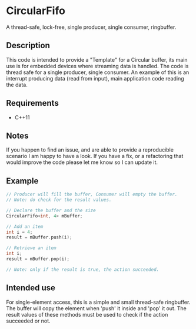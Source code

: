 
# CircularFifo
A thread-safe, lock-free, single producer, single consumer, ringbuffer.

## Description
This code is intended to provide a "Template" for a Circular buffer, its  main use is for embedded devices where streaming data is handled.
The code is thread safe for a single producer, single consumer.
An example of this is an interrupt producing data (read from input), main application code reading the data.

## Requirements
- C++11

## Notes
If you happen to find an issue, and are able to provide a reproducible scenario I am happy to have a look. If you have a fix, or a refactoring that would improve the code please let me know so I can update it.

## Example

```cpp
// Producer will fill the buffer, Consumer will empty the buffer.
// Note: do check for the result values.

// Declare the buffer and the size
CircularFifo<int, 4> mBuffer;

// Add an item
int i = 4;
result = mBuffer.push(i);

// Retrieve an item
int i;
result = mBuffer.pop(i);

// Note: only if the result is true, the action succeeded.
```

## Intended use
For single-element access, this is a simple and small thread-safe ringbuffer.
The buffer will copy the element when 'push' it inside and 'pop' it out.
The result values of these methods must be used to check if the action succeeded or not.
